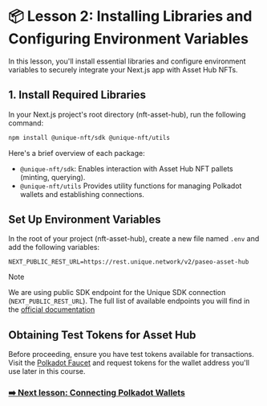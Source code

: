 # 📦 Lesson 2: Installing Libraries and Configuring Environment Variables

In this lesson, you'll install essential libraries and configure environment variables to securely integrate your Next.js app with Asset Hub NFTs.

## 1. Install Required Libraries

In your Next.js project's root directory (nft-asset-hub), run the following command:

```sh
npm install @unique-nft/sdk @unique-nft/utils
```

Here's a brief overview of each package:

- `@unique-nft/sdk`:	Enables interaction with Asset Hub NFT pallets (minting, querying).
- `@unique-nft/utils`	Provides utility functions for managing Polkadot wallets and establishing connections.

## Set Up Environment Variables

In the root of your project (nft-asset-hub), create a new file named `.env` and add the following variables:

```
NEXT_PUBLIC_REST_URL=https://rest.unique.network/v2/paseo-asset-hub
```

> [!NOTE]
> We are using public SDK endpoint for the Unique SDK connection (`NEXT_PUBLIC_REST_URL`). The full list of available endpoints you will find in the [official documentation](https://docs.unique.network/reference/sdk-endpoints.html)

## Obtaining Test Tokens for Asset Hub

Before proceeding, ensure you have test tokens available for transactions. Visit the [Polkadot Faucet](https://faucet.polkadot.io/?parachain=1000) and request tokens for the wallet address you'll use later in this course.

### [➡️ Next lesson: Connecting Polkadot Wallets](./lesson-3-accounts.md)